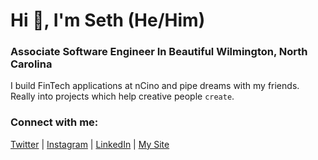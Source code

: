 # Hi 👋, I'm Seth (He/Him)
### Associate Software Engineer In Beautiful Wilmington, North Carolina

I build FinTech applications at nCino and pipe dreams with my friends. Really into projects which help creative people `create`.

### Connect with me:
[Twitter](https://twitter.com/sethangell) | [Instagram](https://instagram.com/sethangell) | [LinkedIn](https://Linkedin.com/in/sethangell) | [My Site](https://sethangell.com)
